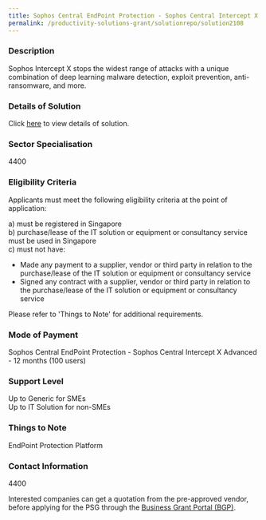 ```yaml
---
title: Sophos Central EndPoint Protection - Sophos Central Intercept X Advanced - 12 months (100 users)
permalink: /productivity-solutions-grant/solutionrepo/solution2108
---
```


### Description

Sophos Intercept X stops the widest range of attacks with a unique combination of deep learning malware detection, exploit prevention, anti-ransomware, and more.

### Details of Solution

Click <a href='Netpluz Asia Pte Ltd' target='_blank' rel='noopener'>here</a> to view details of solution.

### Sector Specialisation

 4400 

### Eligibility Criteria

Applicants must meet the following eligibility criteria at the point of application:

a) must be registered in Singapore <br>
b) purchase/lease of the IT solution or equipment or consultancy service must be used in Singapore <br>
c) must not have:
- Made any payment to a supplier, vendor or third party in relation to the purchase/lease of the IT solution or equipment or consultancy service
- Signed any contract with a supplier, vendor or third party in relation to the purchase/lease of the IT solution or equipment or consultancy service

Please refer to 'Things to Note' for additional requirements.

### Mode of Payment
Sophos Central EndPoint Protection - Sophos Central Intercept X Advanced - 12 months (100 users)

### Support Level
Up to Generic for SMEs <br>
Up to IT Solution for non-SMEs

### Things to Note
EndPoint Protection Platform

### Contact Information
4400

Interested companies can get a quotation from the pre-approved vendor, before applying for the PSG through the <a target='_blank' rel='noopener' href='https://www.businessgrants.gov.sg/'>Business Grant Portal (BGP)</a>.
